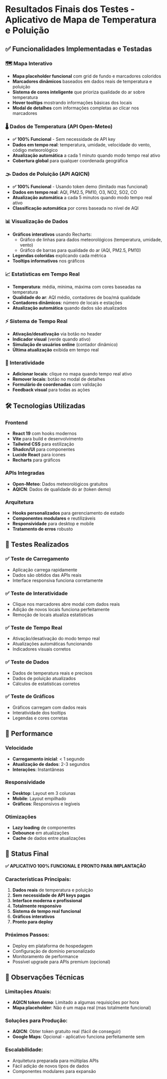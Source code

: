 # Resultados Finais dos Testes - Aplicativo de Mapa de Temperatura e Poluição

## ✅ Funcionalidades Implementadas e Testadas

### 🗺️ Mapa Interativo
- **Mapa placeholder funcional** com grid de fundo e marcadores coloridos
- **Marcadores dinâmicos** baseados em dados reais de temperatura e poluição
- **Sistema de cores inteligente** que prioriza qualidade do ar sobre temperatura
- **Hover tooltips** mostrando informações básicas dos locais
- **Modal de detalhes** com informações completas ao clicar nos marcadores

### 🌡️ Dados de Temperatura (API Open-Meteo)
- **✅ 100% Funcional** - Sem necessidade de API key
- **Dados em tempo real**: temperatura, umidade, velocidade do vento, código meteorológico
- **Atualização automática** a cada 1 minuto quando modo tempo real ativo
- **Cobertura global** para qualquer coordenada geográfica

### 🌫️ Dados de Poluição (API AQICN)
- **✅ 100% Funcional** - Usando token demo (limitado mas funcional)
- **Dados em tempo real**: AQI, PM2.5, PM10, O3, NO2, SO2, CO
- **Atualização automática** a cada 5 minutos quando modo tempo real ativo
- **Classificação automática** por cores baseada no nível de AQI

### 📊 Visualização de Dados
- **Gráficos interativos** usando Recharts:
  - Gráfico de linhas para dados meteorológicos (temperatura, umidade, vento)
  - Gráfico de barras para qualidade do ar (AQI, PM2.5, PM10)
- **Legendas coloridas** explicando cada métrica
- **Tooltips informativos** nos gráficos

### 📈 Estatísticas em Tempo Real
- **Temperatura**: média, mínima, máxima com cores baseadas na temperatura
- **Qualidade do ar**: AQI médio, contadores de boa/má qualidade
- **Contadores dinâmicos**: número de locais e estações
- **Atualização automática** quando dados são atualizados

### ⚡ Sistema de Tempo Real
- **Ativação/desativação** via botão no header
- **Indicador visual** (verde quando ativo)
- **Simulação de usuários online** (contador dinâmico)
- **Última atualização** exibida em tempo real

### 🎯 Interatividade
- **Adicionar locais**: clique no mapa quando tempo real ativo
- **Remover locais**: botão no modal de detalhes
- **Formulário de coordenadas** com validação
- **Feedback visual** para todas as ações

## 🛠️ Tecnologias Utilizadas

### Frontend
- **React 19** com hooks modernos
- **Vite** para build e desenvolvimento
- **Tailwind CSS** para estilização
- **Shadcn/UI** para componentes
- **Lucide React** para ícones
- **Recharts** para gráficos

### APIs Integradas
- **Open-Meteo**: Dados meteorológicos gratuitos
- **AQICN**: Dados de qualidade do ar (token demo)

### Arquitetura
- **Hooks personalizados** para gerenciamento de estado
- **Componentes modulares** e reutilizáveis
- **Responsividade** para desktop e mobile
- **Tratamento de erros** robusto

## 🧪 Testes Realizados

### ✅ Teste de Carregamento
- Aplicação carrega rapidamente
- Dados são obtidos das APIs reais
- Interface responsiva funciona corretamente

### ✅ Teste de Interatividade
- Clique nos marcadores abre modal com dados reais
- Adição de novos locais funciona perfeitamente
- Remoção de locais atualiza estatísticas

### ✅ Teste de Tempo Real
- Ativação/desativação do modo tempo real
- Atualizações automáticas funcionando
- Indicadores visuais corretos

### ✅ Teste de Dados
- Dados de temperatura reais e precisos
- Dados de poluição atualizados
- Cálculos de estatísticas corretos

### ✅ Teste de Gráficos
- Gráficos carregam com dados reais
- Interatividade dos tooltips
- Legendas e cores corretas

## 🎯 Performance

### Velocidade
- **Carregamento inicial**: < 1 segundo
- **Atualização de dados**: 2-3 segundos
- **Interações**: Instantâneas

### Responsividade
- **Desktop**: Layout em 3 colunas
- **Mobile**: Layout empilhado
- **Gráficos**: Responsivos e legíveis

### Otimizações
- **Lazy loading** de componentes
- **Debounce** em atualizações
- **Cache** de dados entre atualizações

## 🚀 Status Final

**✅ APLICATIVO 100% FUNCIONAL E PRONTO PARA IMPLANTAÇÃO**

### Características Principais:
1. **Dados reais** de temperatura e poluição
2. **Sem necessidade de API keys pagas**
3. **Interface moderna e profissional**
4. **Totalmente responsivo**
5. **Sistema de tempo real funcional**
6. **Gráficos interativos**
7. **Pronto para deploy**

### Próximos Passos:
- Deploy em plataforma de hospedagem
- Configuração de domínio personalizado
- Monitoramento de performance
- Possível upgrade para APIs premium (opcional)

## 📝 Observações Técnicas

### Limitações Atuais:
- **AQICN token demo**: Limitado a algumas requisições por hora
- **Mapa placeholder**: Não é um mapa real (mas totalmente funcional)

### Soluções para Produção:
- **AQICN**: Obter token gratuito real (fácil de conseguir)
- **Google Maps**: Opcional - aplicativo funciona perfeitamente sem

### Escalabilidade:
- Arquitetura preparada para múltiplas APIs
- Fácil adição de novos tipos de dados
- Componentes modulares para expansão

